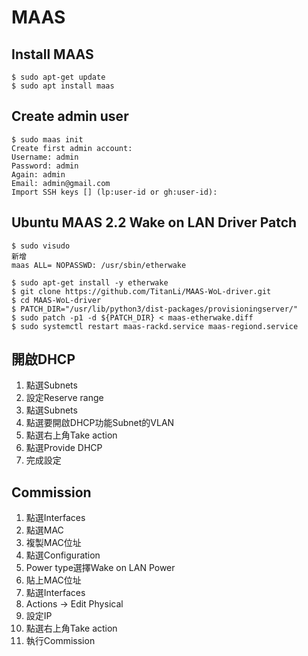 # MAAS
## Install MAAS
```shell
$ sudo apt-get update
$ sudo apt install maas
```
## Create admin user
```shell
$ sudo maas init
Create first admin account:
Username: admin
Password: admin
Again: admin
Email: admin@gmail.com
Import SSH keys [] (lp:user-id or gh:user-id):
```
## Ubuntu MAAS 2.2 Wake on LAN Driver Patch
```shell
$ sudo visudo
新增
maas ALL= NOPASSWD: /usr/sbin/etherwake

$ sudo apt-get install -y etherwake
$ git clone https://github.com/TitanLi/MAAS-WoL-driver.git
$ cd MAAS-WoL-driver
$ PATCH_DIR="/usr/lib/python3/dist-packages/provisioningserver/"
$ sudo patch -p1 -d ${PATCH_DIR} < maas-etherwake.diff
$ sudo systemctl restart maas-rackd.service maas-regiond.service
```
## 開啟DHCP
1. 點選Subnets
2. 設定Reserve range
3. 點選Subnets
4. 點選要開啟DHCP功能Subnet的VLAN
5. 點選右上角Take action
6. 點選Provide DHCP
7. 完成設定
## Commission
1. 點選Interfaces
2. 點選MAC
3. 複製MAC位址
4. 點選Configuration
5. Power type選擇Wake on LAN Power
6. 貼上MAC位址
7. 點選Interfaces
8. Actions -> Edit Physical
9. 設定IP
10. 點選右上角Take action
11. 執行Commission